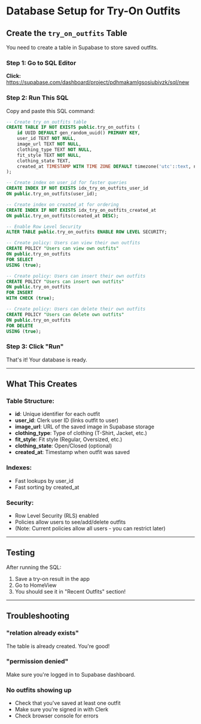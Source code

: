 # Database Setup for Try-On Outfits

## Create the `try_on_outfits` Table

You need to create a table in Supabase to store saved outfits.

### Step 1: Go to SQL Editor
**Click:** https://supabase.com/dashboard/project/pdhmakamlgsosiubivzk/sql/new

### Step 2: Run This SQL

Copy and paste this SQL command:

```sql
-- Create try_on_outfits table
CREATE TABLE IF NOT EXISTS public.try_on_outfits (
    id UUID DEFAULT gen_random_uuid() PRIMARY KEY,
    user_id TEXT NOT NULL,
    image_url TEXT NOT NULL,
    clothing_type TEXT NOT NULL,
    fit_style TEXT NOT NULL,
    clothing_state TEXT,
    created_at TIMESTAMP WITH TIME ZONE DEFAULT timezone('utc'::text, now()) NOT NULL
);

-- Create index on user_id for faster queries
CREATE INDEX IF NOT EXISTS idx_try_on_outfits_user_id
ON public.try_on_outfits(user_id);

-- Create index on created_at for ordering
CREATE INDEX IF NOT EXISTS idx_try_on_outfits_created_at
ON public.try_on_outfits(created_at DESC);

-- Enable Row Level Security
ALTER TABLE public.try_on_outfits ENABLE ROW LEVEL SECURITY;

-- Create policy: Users can view their own outfits
CREATE POLICY "Users can view own outfits"
ON public.try_on_outfits
FOR SELECT
USING (true);

-- Create policy: Users can insert their own outfits
CREATE POLICY "Users can insert own outfits"
ON public.try_on_outfits
FOR INSERT
WITH CHECK (true);

-- Create policy: Users can delete their own outfits
CREATE POLICY "Users can delete own outfits"
ON public.try_on_outfits
FOR DELETE
USING (true);
```

### Step 3: Click "Run"

That's it! Your database is ready.

---

## What This Creates

### Table Structure:
- **id**: Unique identifier for each outfit
- **user_id**: Clerk user ID (links outfit to user)
- **image_url**: URL of the saved image in Supabase storage
- **clothing_type**: Type of clothing (T-Shirt, Jacket, etc.)
- **fit_style**: Fit style (Regular, Oversized, etc.)
- **clothing_state**: Open/Closed (optional)
- **created_at**: Timestamp when outfit was saved

### Indexes:
- Fast lookups by user_id
- Fast sorting by created_at

### Security:
- Row Level Security (RLS) enabled
- Policies allow users to see/add/delete outfits
- (Note: Current policies allow all users - you can restrict later)

---

## Testing

After running the SQL:

1. Save a try-on result in the app
2. Go to HomeView
3. You should see it in "Recent Outfits" section!

---

## Troubleshooting

### "relation already exists"
The table is already created. You're good!

### "permission denied"
Make sure you're logged in to Supabase dashboard.

### No outfits showing up
- Check that you've saved at least one outfit
- Make sure you're signed in with Clerk
- Check browser console for errors
